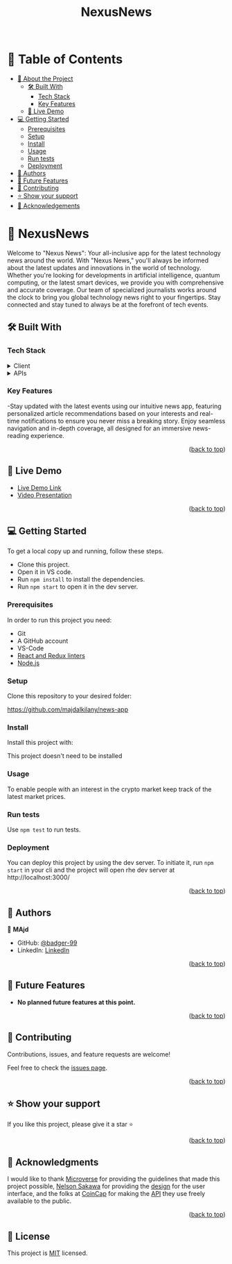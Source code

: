 <a name="readme-top"></a>

<div align="center">
 <h1> NexusNews</h1>
  <br/>

</div>

# 📗 Table of Contents

- [📖 About the Project](#about-project)
  - [🛠 Built With](#built-with)
    - [Tech Stack](#tech-stack)
    - [Key Features](#key-features)
  - [🚀 Live Demo](#live-demo)
- [💻 Getting Started](#getting-started)
  - [Prerequisites](#prerequisites)
  - [Setup](#setup)
  - [Install](#install)
  - [Usage](#usage)
  - [Run tests](#run-tests)
  - [Deployment](#deployment)
- [👥 Authors](#authors)
- [🔭 Future Features](#future-features)
- [🤝 Contributing](#contributing)
- [⭐️ Show your support](#support)
- [🙏 Acknowledgements](#acknowledgements)

# 📖 NexusNews <a name="about-project"></a>

Welcome to "Nexus News": Your all-inclusive app for the latest technology news around the world. With "Nexus News," you'll always be informed about the latest updates and innovations in the world of technology. Whether you're looking for developments in artificial intelligence, quantum computing, or the latest smart devices, we provide you with comprehensive and accurate coverage. Our team of specialized journalists works around the clock to bring you global technology news right to your fingertips. Stay connected and stay tuned to always be at the forefront of tech events.

## 🛠 Built With <a name="built-with"></a>

### Tech Stack <a name="tech-stack"></a>

<details>
  <summary>Client</summary>
  <ul>
     <li><a href="https://react.dev/">React</a></li>
     <li><a href="https://react-redux.js.org/">React-Redux</a></li>
     <li><a href="https://redux-toolkit.js.org/">Redux Toolkit</a></li>
    <li><a href="https://jestjs.io/docs/getting-started">Jest</a></li>
  </ul>
</details>

<details>
  <summary>APIs</summary>
  <ul>
     <li><a href="https://newsapi.org/">News Api </a></li>
  </ul>
</details>

### Key Features <a name="key-features"></a>

-Stay updated with the latest events using our intuitive news app, featuring personalized article recommendations based on your interests and real-time notifications to ensure you never miss a breaking story. Enjoy seamless navigation and in-depth coverage, all designed for an immersive news-reading experience.

<p align="right">(<a href="#readme-top">back to top</a>)</p>

## 🚀 Live Demo <a name="live-demo"></a>

- [Live Demo Link](https://nexusnews.onrender.com/)
- [Video Presentation](https://drive.google.com/file/d/15U5N6RPLBOB-_DMg6Omsmgf0-UEzB52q/view?usp=sharing)

<p align="right">(<a href="#readme-top">back to top</a>)</p>

## 💻 Getting Started <a name="getting-started"></a>

To get a local copy up and running, follow these steps.

- Clone this project.
- Open it in VS code.
- Run `npm install` to install the dependencies.
- Run `npm start` to open it in the dev server.

### Prerequisites

In order to run this project you need:

- Git
- A GitHub account
- VS-Code
- <a href="https://github.com/microverseinc/linters-config/tree/master/react-redux">React and Redux linters</a>
- <a href="https://nodejs.org/">Node.js</a>

### Setup

Clone this repository to your desired folder:

https://github.com/majdalkilany/news-app

### Install

Install this project with:

This project doesn't need to be installed

### Usage

To enable people with an interest in the crypto market keep track of the latest market prices.

### Run tests

Use `npm test` to run tests.

### Deployment

You can deploy this project by using the dev server. To initiate it, run `npm start` in your cli and the project will open rhe dev server at http://localhost:3000/

<p align="right">(<a href="#readme-top">back to top</a>)</p>

## 👥 Authors <a name="authors"></a>

👤 **MAjd**

- GitHub: [@badger-99](https://github.com/majdalkilany)
- LinkedIn: [LinkedIn](https://www.linkedin.com/in/majdalkilany/)

<p align="right">(<a href="#readme-top">back to top</a>)</p>

## 🔭 Future Features <a name="future-features"></a>

- **No planned future features at this point.**

<p align="right">(<a href="#readme-top">back to top</a>)</p>

## 🤝 Contributing <a name="contributing"></a>

Contributions, issues, and feature requests are welcome!

Feel free to check the [issues page](https://github.com/majdalkilany/news-app/issues).

<p align="right">(<a href="#readme-top">back to top</a>)</p>

## ⭐️ Show your support <a name="support"></a>

If you like this project, please give it a star ⭐️

<p align="right">(<a href="#readme-top">back to top</a>)</p>

## 🙏 Acknowledgments <a name="acknowledgements"></a>

I would like to thank <a href="https://www.microverse.org/">Microverse</a> for providing the guidelines that made this project possible, <a href="https://www.behance.net/sakwadesignstudio">Nelson Sakawa</a> for providing the <a href="https://www.behance.net/gallery/31579789/Ballhead-App-(Free-PSDs)">design</a> for the user interface, and the folks at <a href="https://coincap.io/">CoinCap</a> for making the <a href="https://docs.coincap.io/">API</a> they use freely available to the public.

<p align="right">(<a href="#readme-top">back to top</a>)</p>

<!-- LICENSE -->

## 📝 License <a name="license"></a>

This project is [MIT]() licensed.
